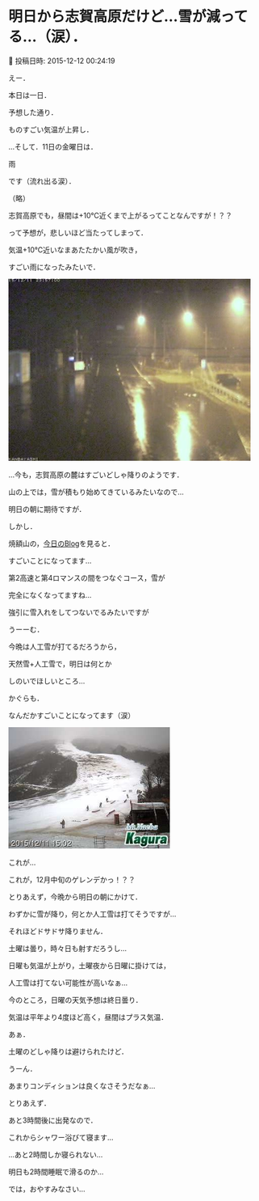 # 明日から志賀高原だけど…雪が減ってる…（涙）．

📅 投稿日時: 2015-12-12 00:24:19

えー．


本日は一日．


予想した通り．


ものすごい気温が上昇し．





…そして．11日の金曜日は．


雨


です（流れ出る涙）．


（略）


志賀高原でも，昼間は+10℃近くまで上がるってことなんですが！？？





って予想が，悲しいほど当たってしまって．


気温+10℃近いなまあたたかい風が吹き，


すごい雨になったみたいで．




![af86e491d5e3ad1717f77865af6e32ec.jpg](images/af86e491d5e3ad1717f77865af6e32ec.jpg)




…今も，志賀高原の麓はすごいどしゃ降りのようです．


山の上では，雪が積もり始めてきているみたいなので…


明日の朝に期待ですが．





しかし．


焼額山の，[今日のBlog](http://blog.princehotels.co.jp/yakebi/2015/12/11/)を見ると．


すごいことになってます…


第2高速と第4ロマンスの間をつなぐコース，雪が


完全になくなってますね…


強引に雪入れをしてつないでるみたいですが


うーーむ．


今晩は人工雪が打てるだろうから，


天然雪+人工雪で，明日は何とか


しのいでほしいところ…





かぐらも．


なんだかすごいことになってます（涙）




![2dde0d35c318bda2526eee67b8bcbdd8.jpg](images/2dde0d35c318bda2526eee67b8bcbdd8.jpg)




これが…


これが，12月中旬のゲレンデかっ！？？





とりあえず，今晩から明日の朝にかけて．


わずかに雪が降り，何とか人工雪は打てそうですが…


それほどドサドサ降りません．


土曜は曇り，時々日も射すだろうし…





日曜も気温が上がり，土曜夜から日曜に掛けては，


人工雪は打てない可能性が高いなぁ…





今のところ，日曜の天気予想は終日曇り．


気温は平年より4度ほど高く，昼間はプラス気温．





あぁ．


土曜のどしゃ降りは避けられたけど．


うーん．


あまりコンディションは良くなさそうだなぁ…





とりあえず．


あと3時間後に出発なので．


これからシャワー浴びて寝ます…





…あと2時間しか寝られない…


明日も2時間睡眠で滑るのか…





では，おやすみなさい…
